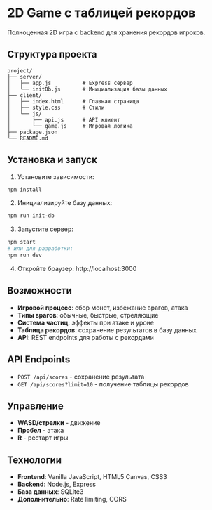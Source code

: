 # 2D Game с таблицей рекордов

Полноценная 2D игра с backend для хранения рекордов игроков.

## Структура проекта

```
project/
├── server/
│   ├── app.js          # Express сервер
│   └── initDb.js       # Инициализация базы данных
├── client/
│   ├── index.html      # Главная страница
│   ├── style.css       # Стили
│   └── js/
│       ├── api.js      # API клиент
│       └── game.js     # Игровая логика
├── package.json
└── README.md
```

## Установка и запуск

1. Установите зависимости:
```bash
npm install
```

2. Инициализируйте базу данных:
```bash
npm run init-db
```

3. Запустите сервер:
```bash
npm start
# или для разработки:
npm run dev
```

4. Откройте браузер: http://localhost:3000

## Возможности

- **Игровой процесс**: сбор монет, избежание врагов, атака
- **Типы врагов**: обычные, быстрые, стреляющие
- **Система частиц**: эффекты при атаке и уроне
- **Таблица рекордов**: сохранение результатов в базу данных
- **API**: REST endpoints для работы с рекордами

## API Endpoints

- `POST /api/scores` - сохранение результата
- `GET /api/scores?limit=10` - получение таблицы рекордов

## Управление

- **WASD/стрелки** - движение
- **Пробел** - атака
- **R** - рестарт игры

## Технологии

- **Frontend**: Vanilla JavaScript, HTML5 Canvas, CSS3
- **Backend**: Node.js, Express
- **База данных**: SQLite3
- **Дополнительно**: Rate limiting, CORS